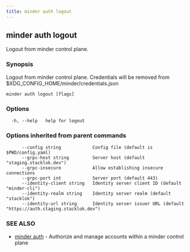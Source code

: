 ```yaml
---
title: minder auth logout
---
```

## minder auth logout

Logout from minder control plane.

### Synopsis

Logout from minder control plane. Credentials will be removed from $XDG_CONFIG_HOME/minder/credentials.json

```
minder auth logout [flags]
```

### Options

```
  -h, --help   help for logout
```

### Options inherited from parent commands

```
      --config string            Config file (default is $PWD/config.yaml)
      --grpc-host string         Server host (default "staging.stacklok.dev")
      --grpc-insecure            Allow establishing insecure connections
      --grpc-port int            Server port (default 443)
      --identity-client string   Identity server client ID (default "minder-cli")
      --identity-realm string    Identity server realm (default "stacklok")
      --identity-url string      Identity server issuer URL (default "https://auth.staging.stacklok.dev")
```

### SEE ALSO

* [minder auth](minder_auth.md)	 - Authorize and manage accounts within a minder control plane

